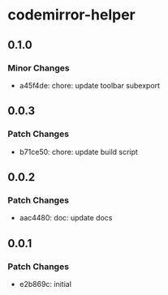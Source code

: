 # codemirror-helper

## 0.1.0

### Minor Changes

- a45f4de: chore: update toolbar subexport

## 0.0.3

### Patch Changes

- b71ce50: chore: update build script

## 0.0.2

### Patch Changes

- aac4480: doc: update docs

## 0.0.1

### Patch Changes

- e2b869c: initial
